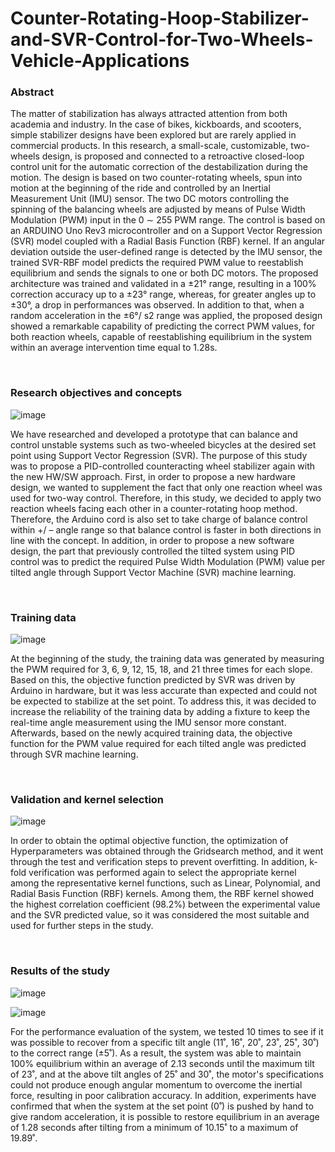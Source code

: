 # Counter-Rotating-Hoop-Stabilizer-and-SVR-Control-for-Two-Wheels-Vehicle-Applications

### Abstract
The matter of stabilization has always attracted attention from both academia and industry. In the case of bikes, kickboards, and scooters, simple stabilizer designs have been explored but are rarely applied in commercial products. In this research, a small-scale, customizable, two-wheels design, is proposed and connected to a retroactive closed-loop control unit for the automatic correction of the destabilization during the motion. The design is based on two counter-rotating wheels, spun into motion at the beginning of the ride and controlled by an Inertial Measurement Unit (IMU) sensor. The two DC motors controlling the spinning of the balancing wheels are adjusted by means of Pulse Width Modulation (PWM) input in the 0 ∼ 255 PWM range. The control is based on an ARDUINO Uno Rev3 microcontroller and on a Support Vector Regression (SVR) model coupled with a Radial Basis Function (RBF) kernel. If an angular deviation outside the user-defined range is detected by the IMU sensor, the trained SVR-RBF model predicts the required PWM value to reestablish equilibrium and sends the signals to one or both DC motors. The proposed architecture was trained and validated in a ±21° range, resulting in a 100% correction accuracy up to a ±23° range, whereas, for greater angles up to ±30°, a drop in performances was observed. In addition to that, when a random acceleration in the ±6°/ s2 range was applied, the proposed design showed a remarkable capability of predicting the correct PWM values, for both reaction wheels, capable of reestablishing equilibrium in the system within an average intervention time equal to 1.28s.

<br>

### Research objectives and concepts
![image](https://github.com/chaninjung/Counter-Rotating-Hoop-Stabilizer-and-SVR-Control-for-Two-Wheels-Vehicle-Applications/assets/156671303/8c87fb2d-ca13-4057-9510-92356f214d92) </p>
We have researched and developed a prototype that can balance and control unstable systems such as two-wheeled bicycles at the desired set point using Support Vector Regression (SVR). The purpose of this study was to propose a PID-controlled counteracting wheel stabilizer again with the new HW/SW approach.
First, in order to propose a new hardware design, we wanted to supplement the fact that only one reaction wheel was used for two-way control. Therefore, in this study, we decided to apply two reaction wheels facing each other in a counter-rotating hoop method. Therefore, the Arduino cord is also set to take charge of balance control within +/ – angle range so that balance control is faster in both directions in line with the concept. In addition, in order to propose a new software design, the part that previously controlled the tilted system using PID control was to predict the required Pulse Width Modulation (PWM) value per tilted angle through Support Vector Machine (SVR) machine learning.

<br>

### Training data
![image](https://github.com/chaninjung/Counter-Rotating-Hoop-Stabilizer-and-SVR-Control-for-Two-Wheels-Vehicle-Applications/assets/156671303/7e085069-efd6-4d6d-a4db-82da897a0640) </p>
At the beginning of the study, the training data was generated by measuring the PWM required for 3, 6, 9, 12, 15, 18, and 21 three times for each slope. Based on this, the objective function predicted by SVR was driven by Arduino in hardware, but it was less accurate than expected and could not be expected to stabilize at the set point. To address this, it was decided to increase the reliability of the training data by adding a fixture to keep the real-time angle measurement using the IMU sensor more constant. Afterwards, based on the newly acquired training data, the objective function for the PWM value required for each tilted angle was predicted through SVR machine learning.

<br>

### Validation and kernel selection
![image](https://github.com/chaninjung/Counter-Rotating-Hoop-Stabilizer-and-SVR-Control-for-Two-Wheels-Vehicle-Applications/assets/156671303/c25e5ae1-47a7-4aba-9022-fa3d4bb1b8cc) </p>
In order to obtain the optimal objective function, the optimization of Hyperparameters was obtained through the Gridsearch method, and it went through the test and verification steps to prevent overfitting. In addition, k-fold verification was performed again to select the appropriate kernel among the representative kernel functions, such as Linear, Polynomial, and Radial Basis Function (RBF) kernels. Among them, the RBF kernel showed the highest correlation coefficient (98.2%) between the experimental value and the SVR predicted value, so it was considered the most suitable and used for further steps in the study.

<br>

### Results of the study
![image](https://github.com/chaninjung/Counter-Rotating-Hoop-Stabilizer-and-SVR-Control-for-Two-Wheels-Vehicle-Applications/assets/156671303/dbbfe59a-7363-46f4-9ca8-3f638db90854) </p>
![image](https://github.com/chaninjung/Counter-Rotating-Hoop-Stabilizer-and-SVR-Control-for-Two-Wheels-Vehicle-Applications/assets/156671303/10b84cc8-e90a-4691-a9ce-59baf31115d7) </p>
For the performance evaluation of the system, we tested 10 times to see if it was possible to recover from a specific tilt angle (11˚, 16˚, 20˚, 23˚, 25˚, 30˚) to the correct range (±5˚). As a result, the system was able to maintain 100% equilibrium within an average of 2.13 seconds until the maximum tilt of 23˚, and at the above tilt angles of 25˚ and 30˚, the motor's specifications could not produce enough angular momentum to overcome the inertial force, resulting in poor calibration accuracy.
In addition, experiments have confirmed that when the system at the set point (0˚) is pushed by hand to give random acceleration, it is possible to restore equilibrium in an average of 1.28 seconds after tilting from a minimum of 10.15˚ to a maximum of 19.89˚.





